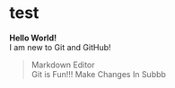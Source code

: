 # test
**Hello World!**  
I am new to Git and GitHub!  
>Markdown Editor  
>Git is Fun!!!
>Make Changes In Subbb
